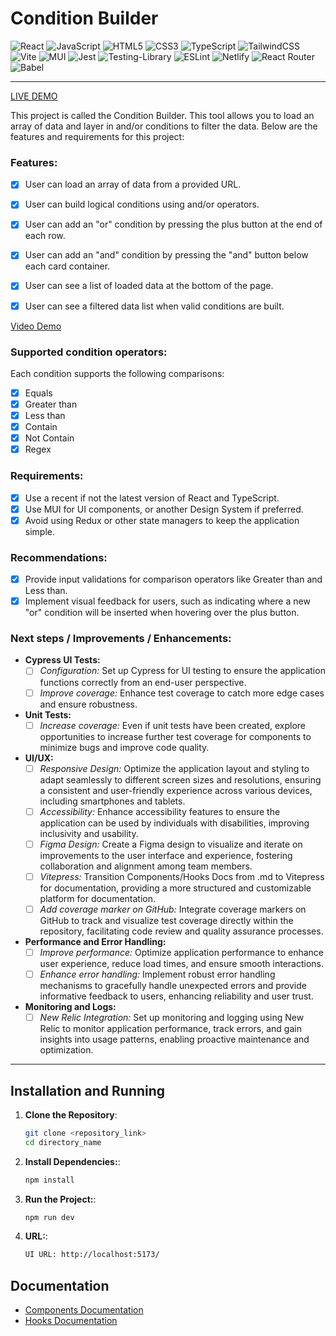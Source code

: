 # Condition Builder

![React](https://img.shields.io/badge/react-%2320232a.svg?style=for-the-badge&logo=react&logoColor=%2361DAFB)
![JavaScript](https://img.shields.io/badge/javascript-%23323330.svg?style=for-the-badge&logo=javascript&logoColor=%23F7DF1E)
![HTML5](https://img.shields.io/badge/html5-%23E34F26.svg?style=for-the-badge&logo=html5&logoColor=white)
![CSS3](https://img.shields.io/badge/css3-%231572B6.svg?style=for-the-badge&logo=css3&logoColor=white)
![TypeScript](https://img.shields.io/badge/typescript-%23007ACC.svg?style=for-the-badge&logo=typescript&logoColor=white)
![TailwindCSS](https://img.shields.io/badge/tailwindcss-%2338B2AC.svg?style=for-the-badge&logo=tailwind-css&logoColor=white)
![Vite](https://img.shields.io/badge/vite-%23646CFF.svg?style=for-the-badge&logo=vite&logoColor=white)
![MUI](https://img.shields.io/badge/MUI-%230081CB.svg?style=for-the-badge&logo=mui&logoColor=white)
![Jest](https://img.shields.io/badge/-jest-%23C21325?style=for-the-badge&logo=jest&logoColor=white)
![Testing-Library](https://img.shields.io/badge/-TestingLibrary-%23E33332?style=for-the-badge&logo=testing-library&logoColor=white)
![ESLint](https://img.shields.io/badge/ESLint-4B3263?style=for-the-badge&logo=eslint&logoColor=white)
![Netlify](https://img.shields.io/badge/netlify-%23000000.svg?style=for-the-badge&logo=netlify&logoColor=#00C7B7)
![React Router](https://img.shields.io/badge/React_Router-CA4245?style=for-the-badge&logo=react-router&logoColor=white)
![Babel](https://img.shields.io/badge/Babel-F9DC3e?style=for-the-badge&logo=babel&logoColor=black)

---------------------------------------------------------------------

[LIVE DEMO](https://www.google.com/)


This project is called the Condition Builder. This tool allows you to load an array of data and layer in and/or conditions to filter the data. Below are the features and requirements for this project:

### Features:
- [x] User can load an array of data from a provided URL.
- [x] User can build logical conditions using and/or operators.
- [x] User can add an "or" condition by pressing the plus button at the end of each row.
- [x] User can add an "and" condition by pressing the "and" button below each card container.
- [x] User can see a list of loaded data at the bottom of the page.
- [x] User can see a filtered data list when valid conditions are built.


[Video Demo](https://github.com/gabrielrossetto/condition-builder/assets/42679806/a7f3a6c0-b0b8-4e20-b142-a5f65819b746)

### Supported condition operators:

Each condition supports the following comparisons:

- [x] Equals
- [x] Greater than
- [x] Less than
- [x] Contain
- [x] Not Contain
- [x] Regex

### Requirements:

- [x] Use a recent if not the latest version of React and TypeScript.
- [x] Use MUI for UI components, or another Design System if preferred.
- [x] Avoid using Redux or other state managers to keep the application simple.

### Recommendations:

- [x] Provide input validations for comparison operators like Greater than and Less than.
- [x] Implement visual feedback for users, such as indicating where a new "or" condition will be inserted when hovering over the plus button.

### Next steps / Improvements / Enhancements:

- **Cypress UI Tests:**
  - [ ] *Configuration:* Set up Cypress for UI testing to ensure the application functions correctly from an end-user perspective.
  - [ ] *Improve coverage:* Enhance test coverage to catch more edge cases and ensure robustness.

- **Unit Tests:**
  - [ ] *Increase coverage:* Even if unit tests have been created, explore opportunities to increase further test coverage for components to minimize bugs and improve code quality.

- **UI/UX:**
  - [ ] *Responsive Design:*  Optimize the application layout and styling to adapt seamlessly to different screen sizes and resolutions, ensuring a consistent and user-friendly experience across various devices, including smartphones and tablets.
  - [ ] *Accessibility:* Enhance accessibility features to ensure the application can be used by individuals with disabilities, improving inclusivity and usability.
  - [ ] *Figma Design:* Create a Figma design to visualize and iterate on improvements to the user interface and experience, fostering collaboration and alignment among team members.
  - [ ] *Vitepress:* Transition Components/Hooks Docs from .md to Vitepress for documentation, providing a more structured and customizable platform for documentation.
  - [ ] *Add coverage marker on GitHub:* Integrate coverage markers on GitHub to track and visualize test coverage directly within the repository, facilitating code review and quality assurance processes.

- **Performance and Error Handling:**
  - [ ] *Improve performance:* Optimize application performance to enhance user experience, reduce load times, and ensure smooth interactions.
  - [ ] *Enhance error handling:* Implement robust error handling mechanisms to gracefully handle unexpected errors and provide informative feedback to users, enhancing reliability and user trust.

- **Monitoring and Logs:**
  - [ ] *New Relic Integration:* Set up monitoring and logging using New Relic to monitor application performance, track errors, and gain insights into usage patterns, enabling proactive maintenance and optimization.

---------------------------------------------------------------------


## Installation and Running

1. **Clone the Repository**:
   
   ```bash
   git clone <repository_link>
   cd directory_name

2. **Install Dependencies:**:
   
   ```bash
   npm install

3. **Run the Project:**:
   
   ```bash
   npm run dev

4. **URL:**:

   ```bash
   UI URL: http://localhost:5173/


## Documentation

- [Components Documentation]()
- [Hooks Documentation]()
